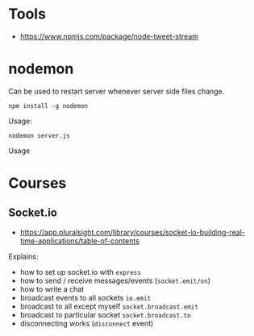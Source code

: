 # Tools 

- https://www.npmjs.com/package/node-tweet-stream

# nodemon

Can be used to restart server whenever server side files change.

```npm install -g nodemon```

Usage:

```nodemon server.js```

Usage

# Courses

## Socket.io

- https://app.pluralsight.com/library/courses/socket-io-building-real-time-applications/table-of-contents

Explains:
- how to set up socket.io with ```express```
- how to send / receive messages/events (```socket.emit/on```)
- how to write a chat
 - broadcast events to all sockets ```io.emit```
 - broadcast to all except myself ```socket.broadcast.emit```
 - broadcast to particular socket ```socket.broadcast.to```
 - disconnecting works (```disconnect``` event)



